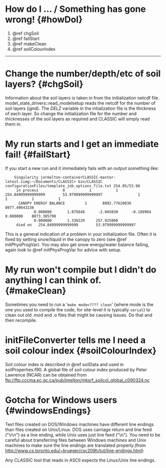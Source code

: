 # How do I ... / Something has gone wrong! {#howDoI}

1. @ref chgSoil
2. @ref failStart
3. @ref makeClean
4. @ref soilColourIndex

----

# Change the number/depth/etc of soil layers? {#chgSoil}

Information about the soil layers is taken in from the initialization netcdf file. model_state_drivers::read_modelsetup reads the netcdf for the number of soil layers (*ignd*). The *DELZ* variable in the intialization file is the thickness of each layer. So change the initialization file for the number and thicknesses of the soil layers as required and CLASSIC will simply read them in.

# My run starts and I get an immediate fail! {#failStart}

If you start a new run and it immediately fails with an output something like:

        Singularity jormelton-containerCLASSIC-master-latest.simg:~/Documents/CLASSIC> bin/CLASSIC configurationFiles/template_job_options_file.txt 254.85/53.98
         in process           0           1           1   254.84999999999999        53.979999999999997                1           1           1           1
          CANOPY ENERGY BALANCE         1       8092.77620036       8077.49643236
                 0.000000       1.875648      -2.045030      -0.189964       0.000000    8073.385790
                 0.000000       1.339229     257.925000
         died on   254.84999999999999        53.979999999999997 
         
This is a general indication of a problem in your initialization file. Often it is fixed by setting snow/liquid in the canopy to zero (see @ref initPhysProgVar). You may also get snow energy/water balance failing, again look to @ref initPhysProgVar for advice with setup.

# My run won't compile but I didn't do anything I can think of. {#makeClean}

Sometimes you need to run a '`make mode=???? clean`' (where mode is the one you used to compile the code, for site-level it is typically `serial`) to clean out old .mod and .o files that might be causing issues. Do that and then recompile.

# initFileConverter tells me I need a soil colour index {#soilColourIndex}

Soil colour index is described in @ref soilData and used in soilProperties.f90. A global file of soil colour index produced by Peter Lawrence (NCAR) can be obtained from ftp://ftp.cccma.ec.gc.ca/pub/jmelton/mksrf_soilcol_global_c090324.nc

# Gotcha for Windows users {#windowsEndings}

Text files created on DOS/Windows machines have different line endings than files created on Unix/Linux. DOS uses carriage return and line feed ("\r\n") as a line ending, while Unix uses just line feed ("\n"). You need to be careful about transferring files between Windows machines and Unix machines to make sure the line endings are translated properly.(from http://www.cs.toronto.edu/~krueger/csc209h/tut/line-endings.html)

Any CLASSIC tool that reads in ASCII expects the Linux/Unix line endings.
